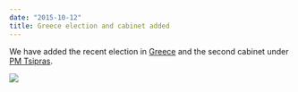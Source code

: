 ```yaml
---
date: "2015-10-12"
title: Greece election and cabinet added
---
```


We have added the recent election in [Greece](http://www.parlgov.org/explore/grc/election/2015-09-20/) and the second cabinet under [PM Tsipras](http://www.parlgov.org/explore/grc/cabinet/2015-09-21/).

![](/images/parliament-netherlands.jpg)
